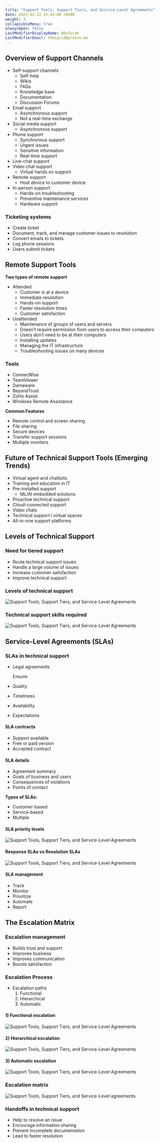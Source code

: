 ```yaml
---
title: "Support Tools, Support Tiers, and Service-Level Agreements"
date: 2023-02-22 15:43:00 +0500
weight: 3
collapsibleMenu: true
alwaysOpen: false
LastModifierDisplayName: AbuTurab
LastModifierEmail: thesajid@proton.me
---
```


## **Overview of Support Channels**

- Self-support channels
	- Self-help
	- Wikis
	- FAQs
	- Knowledge base
	- Documentation
	- Discussion Forums
- Email support
	- Asynchronous support
	- Not a real-time exchange
- Social media support
	- Asynchronous support
- Phone support
	- Synchronous support
	- Urgent issues
	- Sensitive information
	- Real-time support
- Live-chat support
- Video chat support
	- Virtual hands on support
- Remote support
	- Host device to customer device
- In-person support
	- Hands-on troubleshooting
	- Preventive maintenance services
	- Hardware support

### Ticketing systems

- Create ticket
- Document, track, and manage customer issues to resolution
- Convert emails to tickets
- Log phone sessions
- Users submit tickets

## **Remote Support Tools**
  
  **Two types of remote support**
- Attended
	- Customer is at a device
	- Immediate resolution
	- Hands-on support
	- Faster resolution times
	- Customer satisfaction
- Unattended
	- Maintenance of groups of users and servers
	- Doesn’t require permission from users to access their computers
	- Users don’t need to be at their computers
	- Installing updates
	- Managing the IT infrastructure
	- Troubleshooting issues on many devices

### Tools

- ConnecWise
- TeamViewer
- Dameware
- BeyondTrust
- ZoHo Assist
- Windows Remote Assistance
  
**Common Features**
- Remote control and screen sharing
- File sharing
- Secure devices
- Transfer support sessions
- Multiple monitors

## **Future of Technical Support Tools (Emerging Trends)**

- Virtual agent and chatbots
- Training and education in IT
- Pre-installed support
	- ML/AI embedded solutions
- Proactive technical support
- Cloud-connected support
- Video chats
- Technical support i virtual spaces
- All-in-one support platforms

## **Levels of Technical Support**

### Need for tiered support

- Route technical support issues
- Handle a large volume of issues
- Increase customer satisfaction
- Improve technical support

### Levels of technical support
  
  ![Support Tools, Support Tiers, and Service-Level Agreements](/notes/ibm-it-support/Support%20Tools,%20Support%20Tiers,%20and%20Service-Level%20Agreements.webp)
  
### Technical support skills required
  
  ![Support Tools, Support Tiers, and Service-Level Agreements](/notes/ibm-it-support/Support%20Tools,%20Support%20Tiers,%20and%20Service-Level%20Agreements-1.webp)
  
## **Service-Level Agreements (SLAs)**

### **SLAs in technical support**

- Legal agreements
  
  Ensure:
- Quality
- Timeliness
- Availability
- Expectations

#### SLA contracts

- Support available
- Free or paid version
- Accepted contract

#### SLA details

- Agreement summary
- Goals of business and users
- Consequences of violations
- Points of contact
  
**Types of SLAs:**
- Customer-based
- Service-based
- Multiple

#### SLA priority levels
  
  ![Support Tools, Support Tiers, and Service-Level Agreements](/notes/ibm-it-support/Support%20Tools,%20Support%20Tiers,%20and%20Service-Level%20Agreements-2.webp)
  
#### Response SLAs vs Resolution SLAs
  
  ![Support Tools, Support Tiers, and Service-Level Agreements](/notes/ibm-it-support/Support%20Tools,%20Support%20Tiers,%20and%20Service-Level%20Agreements-3.webp)
  
#### SLA management

- Track
- Monitor
- Prioritize
- Automate
- Report

## **The Escalation Matrix**

### Escalation management

- Builds trust and support
- Improves business
- Improves communication
- Boosts satisfaction

### **Escalation Process**

- Escalation paths
  1) Functional
  2) Hierarchical
  3) Automatic

#### 1) Functional escalation
  
  ![Support Tools, Support Tiers, and Service-Level Agreements](/notes/ibm-it-support/Support%20Tools,%20Support%20Tiers,%20and%20Service-Level%20Agreements-4.webp)
  
#### 2) Hierarchical escalation
  
  ![Support Tools, Support Tiers, and Service-Level Agreements](/notes/ibm-it-support/Support%20Tools,%20Support%20Tiers,%20and%20Service-Level%20Agreements-5.webp)
  
#### 3) Automatic escalation
  
  ![Support Tools, Support Tiers, and Service-Level Agreements](/notes/ibm-it-support/Support%20Tools,%20Support%20Tiers,%20and%20Service-Level%20Agreements-6.webp)
  
### Escalation matrix
  
  ![Support Tools, Support Tiers, and Service-Level agreements](/notes/ibm-it-support/Support%20Tools,%20Support%20Tiers,%20and%20Service-Level%20Agreements-7.webp)
  
### Handoffs in technical support

 - Help to resolve an issue
- Encourage information sharing
- Prevent incomplete documentation
- Lead to faster resolution
